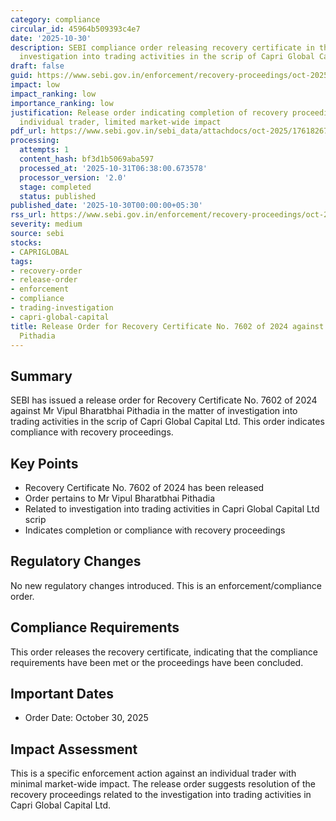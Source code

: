 ```yaml
---
category: compliance
circular_id: 45964b509393c4e7
date: '2025-10-30'
description: SEBI compliance order releasing recovery certificate in the matter of
  investigation into trading activities in the scrip of Capri Global Capital Ltd.
draft: false
guid: https://www.sebi.gov.in/enforcement/recovery-proceedings/oct-2025/sebi-order-for-compliance-release-order-for-recovery-certificate-no-7602-of-2024-against-mr-vipul-bharatbhai-pithadia-in-the-matter-of-investigation-into-the-trading-activities-of-certain-entity-i-_97553.html
impact: low
impact_ranking: low
importance_ranking: low
justification: Release order indicating completion of recovery proceedings against
  individual trader, limited market-wide impact
pdf_url: https://www.sebi.gov.in/sebi_data/attachdocs/oct-2025/1761826770587.pdf
processing:
  attempts: 1
  content_hash: bf3d1b5069aba597
  processed_at: '2025-10-31T06:38:00.673578'
  processor_version: '2.0'
  stage: completed
  status: published
published_date: '2025-10-30T00:00:00+05:30'
rss_url: https://www.sebi.gov.in/enforcement/recovery-proceedings/oct-2025/sebi-order-for-compliance-release-order-for-recovery-certificate-no-7602-of-2024-against-mr-vipul-bharatbhai-pithadia-in-the-matter-of-investigation-into-the-trading-activities-of-certain-entity-i-_97553.html
severity: medium
source: sebi
stocks:
- CAPRIGLOBAL
tags:
- recovery-order
- release-order
- enforcement
- compliance
- trading-investigation
- capri-global-capital
title: Release Order for Recovery Certificate No. 7602 of 2024 against Mr Vipul Bharatbhai
  Pithadia
---
```


## Summary

SEBI has issued a release order for Recovery Certificate No. 7602 of 2024 against Mr Vipul Bharatbhai Pithadia in the matter of investigation into trading activities in the scrip of Capri Global Capital Ltd. This order indicates compliance with recovery proceedings.

## Key Points

- Recovery Certificate No. 7602 of 2024 has been released
- Order pertains to Mr Vipul Bharatbhai Pithadia
- Related to investigation into trading activities in Capri Global Capital Ltd scrip
- Indicates completion or compliance with recovery proceedings

## Regulatory Changes

No new regulatory changes introduced. This is an enforcement/compliance order.

## Compliance Requirements

This order releases the recovery certificate, indicating that the compliance requirements have been met or the proceedings have been concluded.

## Important Dates

- Order Date: October 30, 2025

## Impact Assessment

This is a specific enforcement action against an individual trader with minimal market-wide impact. The release order suggests resolution of the recovery proceedings related to the investigation into trading activities in Capri Global Capital Ltd.